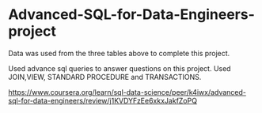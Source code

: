 # Advanced-SQL-for-Data-Engineers-project

Data was used from the three tables above to complete this project.

Used advance sql queries to answer questions on this project.
Used JOIN,VIEW, STANDARD PROCEDURE and TRANSACTIONS. 

https://www.coursera.org/learn/sql-data-science/peer/k4iwx/advanced-sql-for-data-engineers/review/j1KVDYFzEe6xkxJakfZoPQ
